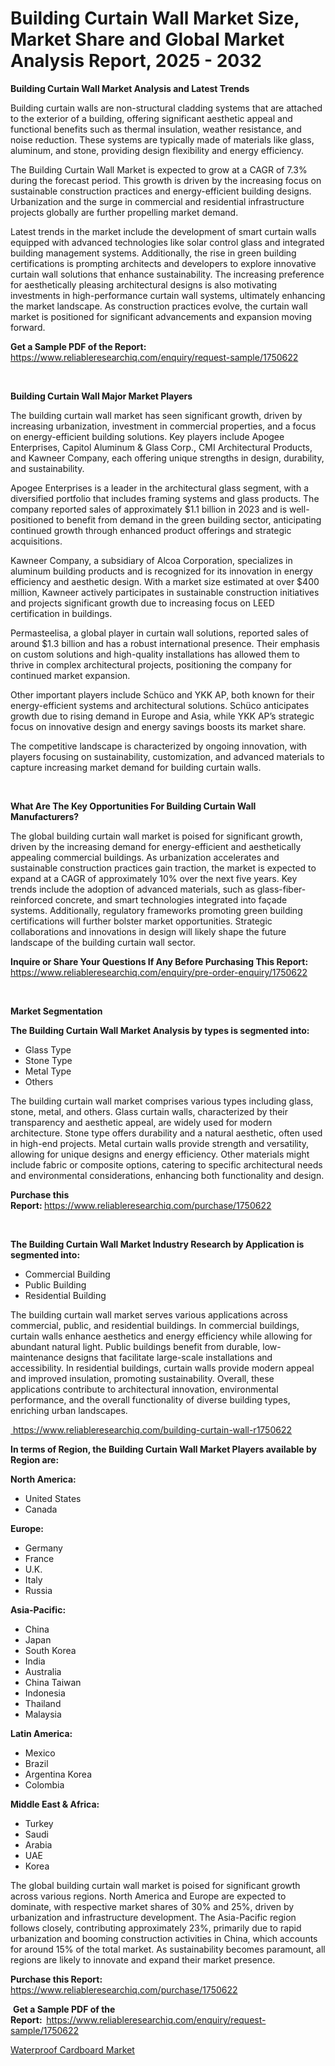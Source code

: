 <p><h1>Building Curtain Wall Market Size, Market Share and Global Market Analysis Report, 2025 - 2032</h1></p><p><strong>Building Curtain Wall Market Analysis and Latest Trends</strong></p>
<p><p>Building curtain walls are non-structural cladding systems that are attached to the exterior of a building, offering significant aesthetic appeal and functional benefits such as thermal insulation, weather resistance, and noise reduction. These systems are typically made of materials like glass, aluminum, and stone, providing design flexibility and energy efficiency.</p><p>The Building Curtain Wall Market is expected to grow at a CAGR of 7.3% during the forecast period. This growth is driven by the increasing focus on sustainable construction practices and energy-efficient building designs. Urbanization and the surge in commercial and residential infrastructure projects globally are further propelling market demand. </p><p>Latest trends in the market include the development of smart curtain walls equipped with advanced technologies like solar control glass and integrated building management systems. Additionally, the rise in green building certifications is prompting architects and developers to explore innovative curtain wall solutions that enhance sustainability. The increasing preference for aesthetically pleasing architectural designs is also motivating investments in high-performance curtain wall systems, ultimately enhancing the market landscape. As construction practices evolve, the curtain wall market is positioned for significant advancements and expansion moving forward.</p></p>
<p><strong>Get a Sample PDF of the Report:&nbsp;</strong> <a href="https://www.reliableresearchiq.com/enquiry/request-sample/1750622?utm_campaign=2285&utm_medium=2&utm_source=Github&utm_content=ia&utm_term=01042025&utm_id=building-curtain-wall">https://www.reliableresearchiq.com/enquiry/request-sample/1750622</a></p>
<p>&nbsp;</p>
<p><strong>Building Curtain Wall Major Market Players</strong></p>
<p><p>The building curtain wall market has seen significant growth, driven by increasing urbanization, investment in commercial properties, and a focus on energy-efficient building solutions. Key players include Apogee Enterprises, Capitol Aluminum & Glass Corp., CMI Architectural Products, and Kawneer Company, each offering unique strengths in design, durability, and sustainability.</p><p>Apogee Enterprises is a leader in the architectural glass segment, with a diversified portfolio that includes framing systems and glass products. The company reported sales of approximately $1.1 billion in 2023 and is well-positioned to benefit from demand in the green building sector, anticipating continued growth through enhanced product offerings and strategic acquisitions.</p><p>Kawneer Company, a subsidiary of Alcoa Corporation, specializes in aluminum building products and is recognized for its innovation in energy efficiency and aesthetic design. With a market size estimated at over $400 million, Kawneer actively participates in sustainable construction initiatives and projects significant growth due to increasing focus on LEED certification in buildings.</p><p>Permasteelisa, a global player in curtain wall solutions, reported sales of around $1.3 billion and has a robust international presence. Their emphasis on custom solutions and high-quality installations has allowed them to thrive in complex architectural projects, positioning the company for continued market expansion.</p><p>Other important players include Schüco and YKK AP, both known for their energy-efficient systems and architectural solutions. Schüco anticipates growth due to rising demand in Europe and Asia, while YKK AP’s strategic focus on innovative design and energy savings boosts its market share.</p><p>The competitive landscape is characterized by ongoing innovation, with players focusing on sustainability, customization, and advanced materials to capture increasing market demand for building curtain walls.</p></p>
<p>&nbsp;</p>
<p><strong>What Are The Key Opportunities For Building Curtain Wall Manufacturers?</strong></p>
<p><p>The global building curtain wall market is poised for significant growth, driven by the increasing demand for energy-efficient and aesthetically appealing commercial buildings. As urbanization accelerates and sustainable construction practices gain traction, the market is expected to expand at a CAGR of approximately 10% over the next five years. Key trends include the adoption of advanced materials, such as glass-fiber-reinforced concrete, and smart technologies integrated into façade systems. Additionally, regulatory frameworks promoting green building certifications will further bolster market opportunities. Strategic collaborations and innovations in design will likely shape the future landscape of the building curtain wall sector.</p></p>
<p><strong>Inquire or Share Your Questions If Any Before Purchasing This Report:</strong> <a href="https://www.reliableresearchiq.com/enquiry/pre-order-enquiry/1750622?utm_campaign=2285&utm_medium=2&utm_source=Github&utm_content=ia&utm_term=01042025&utm_id=building-curtain-wall">https://www.reliableresearchiq.com/enquiry/pre-order-enquiry/1750622</a></p>
<p>&nbsp;</p>
<p><strong>Market Segmentation</strong></p>
<p><strong>The Building Curtain Wall Market Analysis by types is segmented into:</strong></p>
<p><ul><li>Glass Type</li><li>Stone Type</li><li>Metal Type</li><li>Others</li></ul></p>
<p><p>The building curtain wall market comprises various types including glass, stone, metal, and others. Glass curtain walls, characterized by their transparency and aesthetic appeal, are widely used for modern architecture. Stone type offers durability and a natural aesthetic, often used in high-end projects. Metal curtain walls provide strength and versatility, allowing for unique designs and energy efficiency. Other materials might include fabric or composite options, catering to specific architectural needs and environmental considerations, enhancing both functionality and design.</p></p>
<p><strong>Purchase this Report:&nbsp;</strong><a href="https://www.reliableresearchiq.com/purchase/1750622?utm_campaign=2285&utm_medium=2&utm_source=Github&utm_content=ia&utm_term=01042025&utm_id=building-curtain-wall">https://www.reliableresearchiq.com/purchase/1750622</a></p>
<p>&nbsp;</p>
<p><strong>The Building Curtain Wall Market Industry Research by Application is segmented into:</strong></p>
<p><ul><li>Commercial Building</li><li>Public Building</li><li>Residential Building</li></ul></p>
<p><p>The building curtain wall market serves various applications across commercial, public, and residential buildings. In commercial buildings, curtain walls enhance aesthetics and energy efficiency while allowing for abundant natural light. Public buildings benefit from durable, low-maintenance designs that facilitate large-scale installations and accessibility. In residential buildings, curtain walls provide modern appeal and improved insulation, promoting sustainability. Overall, these applications contribute to architectural innovation, environmental performance, and the overall functionality of diverse building types, enriching urban landscapes.</p></p>
<p><a href="https://www.reliableresearchiq.com/building-curtain-wall-r1750622?utm_campaign=2285&utm_medium=2&utm_source=Github&utm_content=ia&utm_term=01042025&utm_id=building-curtain-wall">&nbsp;https://www.reliableresearchiq.com/building-curtain-wall-r1750622</a></p>
<p><strong>In terms of Region, the Building Curtain Wall Market Players available by Region are:</strong></p>
<p>
    <p> <strong> North America: </strong>
        <ul>
            <li>United States</li>
            <li>Canada</li>
        </ul>
        </p> 
    <p> <strong> Europe: </strong>
        <ul>
            <li>Germany</li>
            <li>France</li>
            <li>U.K.</li>
            <li>Italy</li>
            <li>Russia</li>
        </ul>
        </p> 
    <p> <strong> Asia-Pacific: </strong>
        <ul>
            <li>China</li>
            <li>Japan</li>
            <li>South Korea</li>
            <li>India</li>
            <li>Australia</li>
            <li>China Taiwan</li>
            <li>Indonesia</li>
            <li>Thailand</li>
            <li>Malaysia</li>
        </ul>
        </p> 
    <p> <strong> Latin America: </strong>
        <ul>
            <li>Mexico</li>
            <li>Brazil</li>
            <li>Argentina Korea</li>
            <li>Colombia</li>
        </ul>
        </p> 
    <p> <strong> Middle East & Africa: </strong>
        <ul>
            <li>Turkey</li>
            <li>Saudi</li>
            <li>Arabia</li>
            <li>UAE</li>
            <li>Korea</li>
        </ul>
    </p>
    </p>
<p><p>The global building curtain wall market is poised for significant growth across various regions. North America and Europe are expected to dominate, with respective market shares of 30% and 25%, driven by urbanization and infrastructure development. The Asia-Pacific region follows closely, contributing approximately 23%, primarily due to rapid urbanization and booming construction activities in China, which accounts for around 15% of the total market. As sustainability becomes paramount, all regions are likely to innovate and expand their market presence.</p></p>
<p><strong>Purchase this Report: </strong><a href="https://www.reliableresearchiq.com/purchase/1750622?utm_campaign=2285&utm_medium=2&utm_source=Github&utm_content=ia&utm_term=01042025&utm_id=building-curtain-wall">https://www.reliableresearchiq.com/purchase/1750622</a></p>
<p>&nbsp;<strong>Get a Sample PDF of the Report:&nbsp;&nbsp;</strong><a href="https://www.reliableresearchiq.com/enquiry/request-sample/1750622?utm_campaign=2285&utm_medium=2&utm_source=Github&utm_content=ia&utm_term=01042025&utm_id=building-curtain-wall">https://www.reliableresearchiq.com/enquiry/request-sample/1750622</a></p>
<p><strong></strong></p>
<p><p><a href="https://github.com/JubayerMia832/Market-Research-Report-List-2/blob/main/waterproof-cardboard-market.md?utm_campaign=2285&utm_medium=2&utm_source=Github&utm_content=ia&utm_term=01042025&utm_id=building-curtain-wall">Waterproof Cardboard Market</a></p></p>